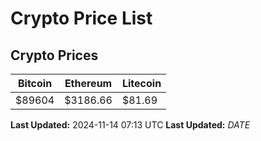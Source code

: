 # Crypto Price List

## Crypto Prices
| Bitcoin | Ethereum | Litecoin |
| ------- | -------- | -------- |
| $89604 | $3186.66 | $81.69 |
**Last Updated:** 2024-11-14 07:13 UTC
**Last Updated:** $DATE$

